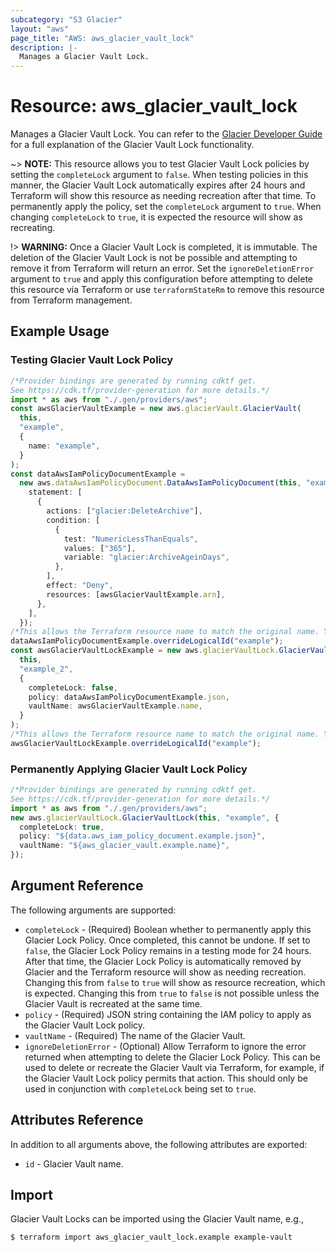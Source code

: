```yaml
---
subcategory: "S3 Glacier"
layout: "aws"
page_title: "AWS: aws_glacier_vault_lock"
description: |-
  Manages a Glacier Vault Lock.
---
```


# Resource: aws\_glacier\_vault\_lock

Manages a Glacier Vault Lock. You can refer to the [Glacier Developer Guide](https://docs.aws.amazon.com/amazonglacier/latest/dev/vault-lock.html) for a full explanation of the Glacier Vault Lock functionality.

\~> **NOTE:** This resource allows you to test Glacier Vault Lock policies by setting the `completeLock` argument to `false`. When testing policies in this manner, the Glacier Vault Lock automatically expires after 24 hours and Terraform will show this resource as needing recreation after that time. To permanently apply the policy, set the `completeLock` argument to `true`. When changing `completeLock` to `true`, it is expected the resource will show as recreating.

!> **WARNING:** Once a Glacier Vault Lock is completed, it is immutable. The deletion of the Glacier Vault Lock is not be possible and attempting to remove it from Terraform will return an error. Set the `ignoreDeletionError` argument to `true` and apply this configuration before attempting to delete this resource via Terraform or use `terraformStateRm` to remove this resource from Terraform management.

## Example Usage

### Testing Glacier Vault Lock Policy

```typescript
/*Provider bindings are generated by running cdktf get.
See https://cdk.tf/provider-generation for more details.*/
import * as aws from "./.gen/providers/aws";
const awsGlacierVaultExample = new aws.glacierVault.GlacierVault(
  this,
  "example",
  {
    name: "example",
  }
);
const dataAwsIamPolicyDocumentExample =
  new aws.dataAwsIamPolicyDocument.DataAwsIamPolicyDocument(this, "example_1", {
    statement: [
      {
        actions: ["glacier:DeleteArchive"],
        condition: [
          {
            test: "NumericLessThanEquals",
            values: ["365"],
            variable: "glacier:ArchiveAgeinDays",
          },
        ],
        effect: "Deny",
        resources: [awsGlacierVaultExample.arn],
      },
    ],
  });
/*This allows the Terraform resource name to match the original name. You can remove the call if you don't need them to match.*/
dataAwsIamPolicyDocumentExample.overrideLogicalId("example");
const awsGlacierVaultLockExample = new aws.glacierVaultLock.GlacierVaultLock(
  this,
  "example_2",
  {
    completeLock: false,
    policy: dataAwsIamPolicyDocumentExample.json,
    vaultName: awsGlacierVaultExample.name,
  }
);
/*This allows the Terraform resource name to match the original name. You can remove the call if you don't need them to match.*/
awsGlacierVaultLockExample.overrideLogicalId("example");

```

### Permanently Applying Glacier Vault Lock Policy

```typescript
/*Provider bindings are generated by running cdktf get.
See https://cdk.tf/provider-generation for more details.*/
import * as aws from "./.gen/providers/aws";
new aws.glacierVaultLock.GlacierVaultLock(this, "example", {
  completeLock: true,
  policy: "${data.aws_iam_policy_document.example.json}",
  vaultName: "${aws_glacier_vault.example.name}",
});

```

## Argument Reference

The following arguments are supported:

* `completeLock` - (Required) Boolean whether to permanently apply this Glacier Lock Policy. Once completed, this cannot be undone. If set to `false`, the Glacier Lock Policy remains in a testing mode for 24 hours. After that time, the Glacier Lock Policy is automatically removed by Glacier and the Terraform resource will show as needing recreation. Changing this from `false` to `true` will show as resource recreation, which is expected. Changing this from `true` to `false` is not possible unless the Glacier Vault is recreated at the same time.
* `policy` - (Required) JSON string containing the IAM policy to apply as the Glacier Vault Lock policy.
* `vaultName` - (Required) The name of the Glacier Vault.
* `ignoreDeletionError` - (Optional) Allow Terraform to ignore the error returned when attempting to delete the Glacier Lock Policy. This can be used to delete or recreate the Glacier Vault via Terraform, for example, if the Glacier Vault Lock policy permits that action. This should only be used in conjunction with `completeLock` being set to `true`.

## Attributes Reference

In addition to all arguments above, the following attributes are exported:

* `id` - Glacier Vault name.

## Import

Glacier Vault Locks can be imported using the Glacier Vault name, e.g.,

```console
$ terraform import aws_glacier_vault_lock.example example-vault
```
